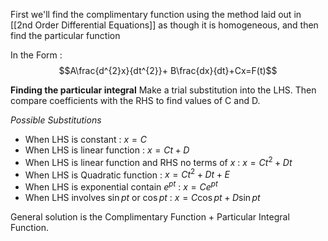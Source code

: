 First we'll find the complimentary function using the method laid out in [[2nd Order Differential Equations]] as though it is homogeneous, and then find the particular function

In the Form : $$A\frac{d^{2}x}{dt^{2}}+ B\frac{dx}{dt}+Cx=F(t)$$

**Finding the particular integral**
Make a trial substitution into the LHS. Then compare coefficients with the RHS to find values of C and D.

*Possible Substitutions*
- When LHS is constant : $x=C$
- When LHS is linear function : $x = Ct + D$
- When LHS is linear function and RHS no terms of $x$ : $x=Ct^{2}+Dt$
- When LHS is Quadratic function : $x=Ct^{2}+Dt+E$
- When LHS is exponential contain $e^{pt}$ : $x=Ce^{pt}$
- When LHS involves $\sin pt$ or $\cos pt$ : $x=C\cos pt+D\sin pt$

General solution is the Complimentary Function + Particular Integral Function.